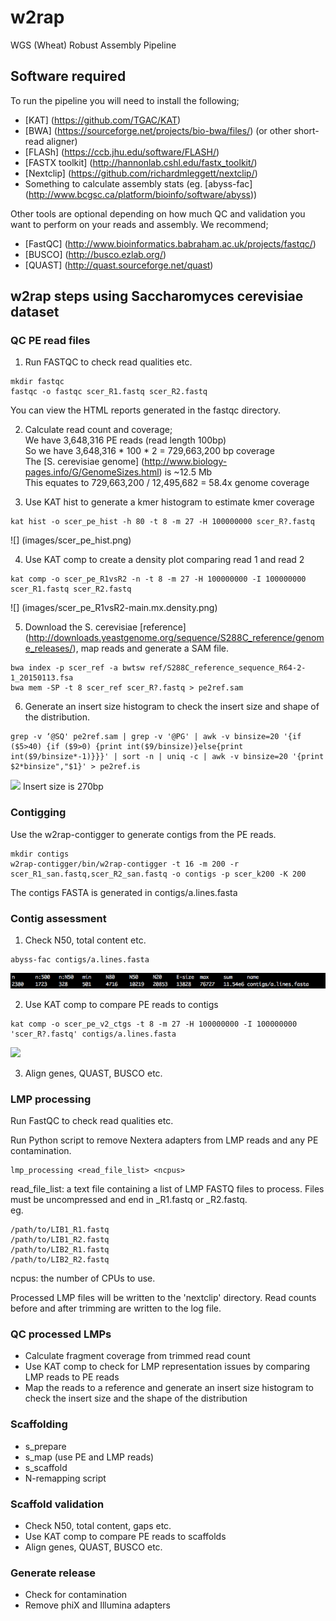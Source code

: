 # w2rap
WGS (Wheat) Robust Assembly Pipeline

## Software required
To run the pipeline you will need to install the following;  

* [KAT] (https://github.com/TGAC/KAT)  
* [BWA] (https://sourceforge.net/projects/bio-bwa/files/) (or other short-read aligner)  
* [FLASh] (https://ccb.jhu.edu/software/FLASH/)  
* [FASTX toolkit] (http://hannonlab.cshl.edu/fastx_toolkit/)  
* [Nextclip] (https://github.com/richardmleggett/nextclip/)  
* Something to calculate assembly stats (eg. [abyss-fac] (http://www.bcgsc.ca/platform/bioinfo/software/abyss))

Other tools are optional depending on how much QC and validation you want to perform on your reads and assembly.  We recommend;  

* [FastQC] (http://www.bioinformatics.babraham.ac.uk/projects/fastqc/)  
* [BUSCO] (http://busco.ezlab.org/)
* [QUAST] (http://quast.sourceforge.net/quast)

## w2rap steps using Saccharomyces cerevisiae dataset
### QC PE read files
1) Run FASTQC to check read qualities etc.

```
mkdir fastqc
fastqc -o fastqc scer_R1.fastq scer_R2.fastq
```
You can view the HTML reports generated in the fastqc directory.

2) Calculate read count and coverage;  
We have 3,648,316 PE reads (read length 100bp)  
So we have 3,648,316 * 100 * 2 = 729,663,200 bp coverage   
The [S. cerevisiae genome] (http://www.biology-pages.info/G/GenomeSizes.html) is ~12.5 Mb  
This equates to 729,663,200 / 12,495,682 = 58.4x genome coverage
 
3) Use KAT hist to generate a kmer histogram to estimate kmer coverage

```
kat hist -o scer_pe_hist -h 80 -t 8 -m 27 -H 100000000 scer_R?.fastq
```
![] (images/scer_pe_hist.png)

4) Use KAT comp to create a density plot comparing read 1 and read 2

```
kat comp -o scer_pe_R1vsR2 -n -t 8 -m 27 -H 100000000 -I 100000000 scer_R1.fastq scer_R2.fastq
```
![] (images/scer_pe_R1vsR2-main.mx.density.png)

5)  Download the S. cerevisiae [reference] (http://downloads.yeastgenome.org/sequence/S288C_reference/genome_releases/), map reads and generate a SAM file. 

```
bwa index -p scer_ref -a bwtsw ref/S288C_reference_sequence_R64-2-1_20150113.fsa
bwa mem -SP -t 8 scer_ref scer_R?.fastq > pe2ref.sam
```

6) Generate an insert size histogram to check the insert size and shape of the distribution.

```
grep -v ‘@SQ' pe2ref.sam | grep -v '@PG' | awk -v binsize=20 '{if ($5>40) {if ($9>0) {print int($9/binsize)}else{print int($9/binsize*-1)}}}' | sort -n | uniq -c | awk -v binsize=20 '{print $2*binsize","$1}' > pe2ref.is
```
![](images/scer_pe_isize.png)
Insert size is 270bp

### Contigging
Use the w2rap-contigger to generate contigs from the PE reads.

```
mkdir contigs
w2rap-contigger/bin/w2rap-contigger -t 16 -m 200 -r scer_R1_san.fastq,scer_R2_san.fastq -o contigs -p scer_k200 -K 200
```
The contigs FASTA is generated in contigs/a.lines.fasta 

### Contig assessment
1) Check N50, total content etc.

```
abyss-fac contigs/a.lines.fasta
```
![](images/contigs_fac.png)

2) Use KAT comp to compare PE reads to contigs

```
kat comp -o scer_pe_v2_ctgs -t 8 -m 27 -H 100000000 -I 100000000 'scer_R?.fastq' contigs/a.lines.fasta
```
![](images/scer_pe_v2_ctgs-main.mx.spectra-cn.png)

3) Align genes, QUAST, BUSCO etc.

### LMP processing
Run FastQC to check read qualities etc.

Run Python script to remove Nextera adapters from LMP reads and any PE contamination.  

```  
lmp_processing <read_file_list> <ncpus>  
```

read\_file\_list: a text file containing a list of LMP FASTQ files to process.  Files must be uncompressed and end in \_R1.fastq or \_R2.fastq.  
eg.  

```  
/path/to/LIB1_R1.fastq  
/path/to/LIB1_R2.fastq  
/path/to/LIB2_R1.fastq  
/path/to/LIB2_R2.fastq  
```

ncpus: the number of CPUs to use.

Processed LMP files will be written to the 'nextclip' directory. Read counts before and after trimming are written to the log file.

### QC processed LMPs
* Calculate fragment coverage from trimmed read count
* Use KAT comp to check for LMP representation issues by comparing LMP reads to PE reads
* Map the reads to a reference and generate an insert size histogram to check the insert size and the shape of the distribution

### Scaffolding
* s_prepare
* s_map (use PE and LMP reads)
* s_scaffold
* N-remapping script

### Scaffold validation
* Check N50, total content, gaps etc.
* Use KAT comp to compare PE reads to scaffolds
* Align genes, QUAST, BUSCO etc.

### Generate release
* Check for contamination
* Remove phiX and Illumina adapters
